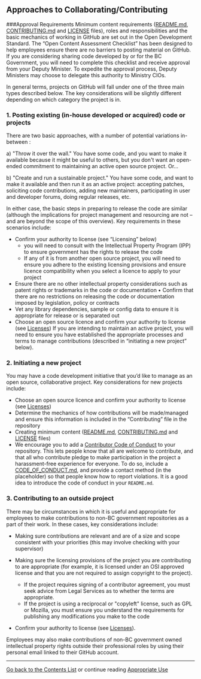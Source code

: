## Approaches to Collaborating/Contributing

###Approval Requirements
Minimum content requirements ([README.md](../BC-Gov-Org-HowTo/SAMPLE-README.md), [CONTRIBUTING.md](../BC-Gov-Org-HowTo/SAMPLE-CONTRIBUTING.md) and [LICENSE](../BC-Gov-Org-HowTo/using-licenses.md) files), roles and responsibilities and the basic mechanics of working in GitHub are set out in the Open Development Standard.  The “Open Content Assessment Checklist” has been designed to help employees ensure there are no barriers to posting material on GitHub. If you are considering sharing code developed by or for the BC Government, you will need to complete this checklist and receive approval from your Deputy Minister. To expedite the approval process, Deputy Ministers may choose to delegate this authority to Ministry CIOs.

In general terms, projects on GitHub will fall under one of the three main types described below.  The key considerations will be slightly different depending on which category the project is in.

### 1. Posting existing (in-house developed or acquired) code or projects

There are two basic approaches, with a number of potential variations in-between :

a)	"Throw it over the wall." You have some code, and you want to make it available because it might be useful to others, but you don't want an open-ended commitment to maintaining an active open source project. Or...

b)	"Create and run a sustainable project." You have some code, and want to make it available and then run it as an active project: accepting patches, soliciting code contributions, adding new maintainers, participating in user and developer forums, doing regular releases, etc.

In either case, the basic steps in preparing to release the code are similar (although the implications for project management and resourcing are not – and are beyond the scope of this overview).  Key requirements in these scenarios include:
- Confirm your authority to license (see “Licensing” below)
	- you will need to consult with the Intellectual Property Program (IPP) to ensure government has the rights to release the code
	- If any of it is from another open source project, you will need to ensure you adhere to the existing licensing provisions and ensure licence compatibility when you select a licence to apply to your project
- Ensure there are no other intellectual property considerations such as patent rights or trademarks in the code or documentation 
•	Confirm that there are no restrictions on releasing the code or documentation imposed by legislation, policy or contracts
- Vet any library dependencies, sample or config data to ensure it is appropriate for release or is separated out 
- Choose an open source licence and confirm your authority to license (see [Licenses](Licenses.md))
If you are intending to maintain an active project, you will need to ensure you have established the appropriate processes and terms to manage contributions (described in “initiating a new project” below).


### 2. Initiating a new project

You may have a code development initiative that you’d like to manage as an open source, collaborative project.  Key considerations for new projects include:
- Choose an open source licence and confirm your authority to license (see  [Licenses](Licenses.md))
- Determine the mechanics of how contributions will be made/managed and ensure this information is included in the “Contributing” file in the repository
- Creating minimum content ([README.md](../BC-Gov-Org-HowTo/SAMPLE-README.md), [CONTRIBUTING.md](../BC-Gov-Org-HowTo/SAMPLE-CONTRIBUTING.md) and [LICENSE](../BC-Gov-Org-HowTo/using-licenses.md) files)
- We encourage you to add a [Contributor Code of Conduct](http://contributor-covenant.org/) to your repository. This lets people know that all are welcome to contribute, and that all who contribute pledge to make participation in the project a harassment-free experience for everyone. To do so, include a [CODE_OF_CONDUCT.md](../BC-Gov-Org-HowTo/SAMPLE-CODE_OF_CONDUCT.md), and provide a contact method (in the placeholder) so that people know how to report violations. It is a good idea to introduce the code of conduct in your `README.md`.


### 3. Contributing to an outside project

There may be circumstances in which it is useful and appropriate for employees to make contributions to non-BC government repositories as a part of their work. In these cases, key considerations include:

- Making sure contributions are relevant and are of a size and scope consistent with your priorities (this may involve checking with your supervisor)
- Making sure the licensing provisions of the project you are contributing to are appropriate (for example, it is licensed under an OSI approved license and that you are not required to assign copyright to the project).
  - If the project requires signing of a contributor agreement, you must seek advice from Legal Services as to whether the terms are appropriate.
  - If the project is using a reciprocal or "copyleft" license, such as GPL or Mozilla, you must ensure you understand the requirements for publishing any modifications you make to the code

- Confirm your authority to license (see  [Licenses](Licenses.md)).

Employees may also make contributions of non-BC government owned intellectual property rights outside their professional roles by using their personal email linked to their GitHub account.


----------

[Go back to the Contents List](README.md) or continue reading [Appropriate Use](appropriate-use.md)